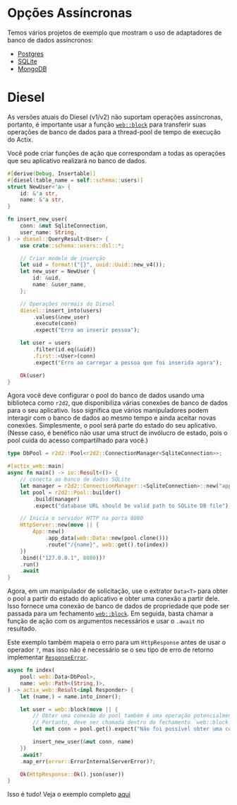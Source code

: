 
# Opções Assíncronas

Temos vários projetos de exemplo que mostram o uso de adaptadores de banco de dados assíncronos:

- [Postgres](https://github.com/actix/examples/tree/master/databases/postgres)
- [SQLite](https://github.com/actix/examples/tree/master/databases/sqlite)
- [MongoDB](https://github.com/actix/examples/tree/master/databases/mongodb)

# Diesel

As versões atuais do Diesel (v1/v2) não suportam operações assíncronas, portanto, é importante usar a função [`web::block`][web-block] para transferir suas operações de banco de dados para a thread-pool de tempo de execução do Actix.

Você pode criar funções de ação que correspondam a todas as operações que seu aplicativo realizará no banco de dados.

```rust
#[derive(Debug, Insertable)]
#[diesel(table_name = self::schema::users)]
struct NewUser<'a> {
    id: &'a str,
    name: &'a str,
}

fn insert_new_user(
    conn: &mut SqliteConnection,
    user_name: String,
) -> diesel::QueryResult<User> {
    use crate::schema::users::dsl::*;

    // Criar modelo de inserção
    let uid = format!("{}", uuid::Uuid::new_v4());
    let new_user = NewUser {
        id: &uid,
        name: &user_name,
    };

    // Operações normais do Diesel
    diesel::insert_into(users)
        .values(&new_user)
        .execute(conn)
        .expect("Erro ao inserir pessoa");

    let user = users
        .filter(id.eq(&uid))
        .first::<User>(conn)
        .expect("Erro ao carregar a pessoa que foi inserida agora");

    Ok(user)
}
```

Agora você deve configurar o pool do banco de dados usando uma biblioteca como `r2d2`, que disponibiliza várias conexões de banco de dados para o seu aplicativo. Isso significa que vários manipuladores podem interagir com o banco de dados ao mesmo tempo e ainda aceitar novas conexões. Simplesmente, o pool será parte do estado do seu aplicativo. (Nesse caso, é benéfico não usar uma struct de invólucro de estado, pois o pool cuida do acesso compartilhado para você.)

```rust
type DbPool = r2d2::Pool<r2d2::ConnectionManager<SqliteConnection>>;

#[actix_web::main]
async fn main() -> io::Result<()> {
    // conecta ao banco de dados SQLite
    let manager = r2d2::ConnectionManager::<SqliteConnection>::new("app.db");
    let pool = r2d2::Pool::builder()
        .build(manager)
        .expect("database URL should be valid path to SQLite DB file");

    // Inicia o servidor HTTP na porta 8080
    HttpServer::new(move || {
        App::new()
            .app_data(web::Data::new(pool.clone()))
            .route("/{name}", web::get().to(index))
    })
    .bind(("127.0.0.1", 8080))?
    .run()
    .await
}
```

Agora, em um manipulador de solicitação, use o extrator `Data<T>` para obter o pool a partir do estado do aplicativo e obter uma conexão a partir dele. Isso fornece uma conexão de banco de dados de propriedade que pode ser passada para um fechamento [`web::block`][web-block]. Em seguida, basta chamar a função de ação com os argumentos necessários e usar o `.await` no resultado.

Este exemplo também mapeia o erro para um `HttpResponse` antes de usar o operador `?`, mas isso não é necessário se o seu tipo de erro de retorno implementar [`ResponseError`][response-error].

```rust
async fn index(
    pool: web::Data<DbPool>,
    name: web::Path<(String,)>,
) -> actix_web::Result<impl Responder> {
    let (name,) = name.into_inner();

    let user = web::block(move || {
        // Obter uma conexão do pool também é uma operação potencialmente bloqueante.
        // Portanto, deve ser chamada dentro do fechamento `web::block`.
        let mut conn = pool.get().expect("Não foi possível obter uma conexão do banco de dados a partir do pool.");

        insert_new_user(&mut conn, name)
    })
    .await?
    .map_err(error::ErrorInternalServerError)?;

    Ok(HttpResponse::Ok().json(user))
}
```

Isso é tudo! Veja o exemplo completo [aqui](https://github.com/actix/examples/tree/master/databases/diesel)

[web-block]: https://docs.rs/actix-web/4/actix_web/web/fn.block.html
[response-error]: https://docs.rs/actix-web/4/actix_web/trait.ResponseError.html